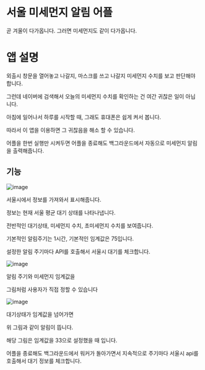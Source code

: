 # 서울 미세먼지 알림 어플

곧 겨울이 다가옵니다. 그러면 미세먼지도 같이 다가옵니다.

# 앱 설명

외출시 창문을 열어놓고 나갈지, 마스크를 쓰고 나갈지 
미세먼지 수치를 보고 판단해야 합니다.

그런데 네이버에 검색해서 오늘의 미세먼지 수치를 확인하는 건
여간 귀찮은 일이 아닙니다.

아침에 일어나서 하루를 시작할 때, 
그래도 휴대폰은 쉽게 켜서 봅니다.

따라서 이 앱을 이용하면 그 귀찮음을 해소 할 수 있습니다.

어플을 한번 실행만 시켜두면 어플을 종료해도 
백그라운드에서 자동으로 미세먼지 알림을 출력해줍니다.

## 기능

![image](https://github.com/user-attachments/assets/81f1b9b9-06ef-493d-933e-81c013d27df7)

서울시에서 정보를 가져와서 표시해줍니다.

정보는 현재 서울 평균 대기 상태를 나타나냅니다.

전반적인 대기상태, 미세먼지 수치, 초미세먼지 수치를 보여줍니다.

기본적인 알림주기는 1시간, 
기본적인 임계값은 75입니다.

설정한 알림 주기마다 API를 호출해서 서울시 대기를 체크합니다.

![image](https://github.com/user-attachments/assets/cdda9565-9918-4290-b44d-08bf94ed21a1)

알림 주기와 미세먼지 임계값을

그림처럼 사용자가 직접 정할 수 있습니다

![image](https://github.com/user-attachments/assets/49eb4a46-0536-4d1b-bcc7-3b8e502b9187)

대기상태가 임계값을 넘어가면 

위 그림과 같이 알림이 뜹니다.

해당 그림은 임계값을 33으로 설정했을 때 입니다.

어플을 종료해도 백그라운드에서 워커가 돌아가면서 지속적으로 주기마다 서울시 api를 호출해서 대기 정보를 체크합니다.





